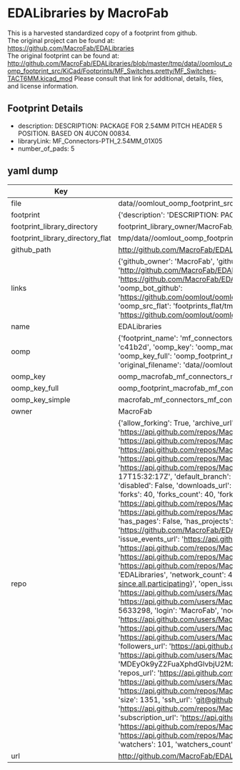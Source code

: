 # EDALibraries by MacroFab  
This is a harvested standardized copy of a footprint from github.  
The original project can be found at:  
https://github.com/MacroFab/EDALibraries  
The original footprint can be found at:
http://github.com/MacroFab/EDALibraries/blob/master/tmp/data//oomlout_oomp_footprint_src/KiCad/Footprints/MF_Switches.pretty/MF_Switches-TACT6MM.kicad_mod
Please consult that link for additional, details, files, and license information.  
## Footprint Details
* description: DESCRIPTION: PACKAGE FOR 2.54MM PITCH HEADER 5 POSITION. BASED ON 4UCON 00834.  
* libraryLink: MF_Connectors-PTH_2.54MM_01X05  
* number_of_pads: 5  
## yaml dump  
| Key | Value |  
| --- | --- |  
| file | data//oomlout_oomp_footprint_src/EDALibraries/KiCad/Footprints/MF_Connectors.pretty/MF_Connectors-PTH_2.54MM_01X05.kicad_mod |  
| footprint | {'description': 'DESCRIPTION: PACKAGE FOR 2.54MM PITCH HEADER 5 POSITION. BASED ON 4UCON 00834.', 'libraryLink': 'MF_Connectors-PTH_2.54MM_01X05', 'number_of_pads': 5} |  
| footprint_library_directory | footprint_library_owner/MacroFab_EDALibraries |  
| footprint_library_directory_flat | tmp/data//oomlout_oomp_footprint_src/footprints_flat/macrofab_mf_connectors_mf_connectors_pth_2_54mm_01x05/working |  
| github_path | http://github.com/MacroFab/EDALibraries/blob/master/tmp/data//oomlout_oomp_footprint_src/KiCad/Footprints/MF_Connectors.pretty/MF_Connectors-PTH_2.54MM_01X05.kicad_mod |  
| links | {'github_owner': 'MacroFab', 'github_repo_name': 'EDALibraries', 'github_src': 'http://github.com/MacroFab/EDALibraries/blob/master/tmp/data//oomlout_oomp_footprint_src/KiCad/Footprints/MF_Switches.pretty/MF_Switches-TACT6MM.kicad_mod', 'github_src_repo': 'https://github.com/MacroFab/EDALibraries', 'oomp_bot': 'tmp/data//oomlout_oomp_footprint_src/footprints/macrofab_mf_connectors_mf_connectors_pth_2_54mm_01x05/working', 'oomp_bot_github': 'https://github.com/oomlout/oomlout_oomp_footprint_bot/tree/main/tmp/data//oomlout_oomp_footprint_src/footprints/macrofab_mf_connectors_mf_connectors_pth_2_54mm_01x05/working', 'oomp_src_flat': 'footprints_flat/tmp/data//oomlout_oomp_footprint_src/footprints_flat/macrofab_mf_connectors_mf_connectors_pth_2_54mm_01x05/working', 'oomp_src_flat_github': 'https://github.com/oomlout/oomlout_oomp_footprint_src/tree/main/tmp/data//oomlout_oomp_footprint_src/footprints_flat/macrofab_mf_connectors_mf_connectors_pth_2_54mm_01x05/working'} |  
| name | EDALibraries |  
| oomp | {'footprint_name': 'mf_connectors_pth_2_54mm_01x05', 'library_name': 'mf_connectors', 'md5': 'c41b2d9ac3207ff777511f7cc8c1e3d7', 'md5_10': 'c41b2d9ac3', 'md5_5': 'c41b2', 'md5_6': 'c41b2d', 'oomp_key': 'oomp_macrofab_mf_connectors_mf_connectors_pth_2_54mm_01x05', 'oomp_key_extra': 'oomp_footprint_macrofab_mf_connectors_mf_connectors_pth_2_54mm_01x05', 'oomp_key_full': 'oomp_footprint_macrofab_mf_connectors_mf_connectors_pth_2_54mm_01x05_c41b2d', 'oomp_key_simple': 'macrofab_mf_connectors_mf_connectors_pth_2_54mm_01x05', 'original_filename': 'data//oomlout_oomp_footprint_src/EDALibraries/KiCad/Footprints/MF_Connectors.pretty/MF_Connectors-PTH_2.54MM_01X05.kicad_mod', 'owner_name': 'macrofab'} |  
| oomp_key | oomp_macrofab_mf_connectors_mf_connectors_pth_2_54mm_01x05 |  
| oomp_key_full | oomp_footprint_macrofab_mf_connectors_mf_connectors_pth_2_54mm_01x05 |  
| oomp_key_simple | macrofab_mf_connectors_mf_connectors_pth_2_54mm_01x05 |  
| owner | MacroFab |  
| repo | {'allow_forking': True, 'archive_url': 'https://api.github.com/repos/MacroFab/EDALibraries/{archive_format}{/ref}', 'archived': False, 'assignees_url': 'https://api.github.com/repos/MacroFab/EDALibraries/assignees{/user}', 'blobs_url': 'https://api.github.com/repos/MacroFab/EDALibraries/git/blobs{/sha}', 'branches_url': 'https://api.github.com/repos/MacroFab/EDALibraries/branches{/branch}', 'clone_url': 'https://github.com/MacroFab/EDALibraries.git', 'collaborators_url': 'https://api.github.com/repos/MacroFab/EDALibraries/collaborators{/collaborator}', 'comments_url': 'https://api.github.com/repos/MacroFab/EDALibraries/comments{/number}', 'commits_url': 'https://api.github.com/repos/MacroFab/EDALibraries/commits{/sha}', 'compare_url': 'https://api.github.com/repos/MacroFab/EDALibraries/compare/{base}...{head}', 'contents_url': 'https://api.github.com/repos/MacroFab/EDALibraries/contents/{+path}', 'contributors_url': 'https://api.github.com/repos/MacroFab/EDALibraries/contributors', 'created_at': '2014-12-17T15:32:17Z', 'default_branch': 'master', 'deployments_url': 'https://api.github.com/repos/MacroFab/EDALibraries/deployments', 'description': 'EDA Libraries for MacroFab House Parts', 'disabled': False, 'downloads_url': 'https://api.github.com/repos/MacroFab/EDALibraries/downloads', 'events_url': 'https://api.github.com/repos/MacroFab/EDALibraries/events', 'fork': False, 'forks': 40, 'forks_count': 40, 'forks_url': 'https://api.github.com/repos/MacroFab/EDALibraries/forks', 'full_name': 'MacroFab/EDALibraries', 'git_commits_url': 'https://api.github.com/repos/MacroFab/EDALibraries/git/commits{/sha}', 'git_refs_url': 'https://api.github.com/repos/MacroFab/EDALibraries/git/refs{/sha}', 'git_tags_url': 'https://api.github.com/repos/MacroFab/EDALibraries/git/tags{/sha}', 'git_url': 'git://github.com/MacroFab/EDALibraries.git', 'has_discussions': False, 'has_downloads': True, 'has_issues': True, 'has_pages': False, 'has_projects': True, 'has_wiki': True, 'homepage': '', 'hooks_url': 'https://api.github.com/repos/MacroFab/EDALibraries/hooks', 'html_url': 'https://github.com/MacroFab/EDALibraries', 'id': 28143114, 'is_template': False, 'issue_comment_url': 'https://api.github.com/repos/MacroFab/EDALibraries/issues/comments{/number}', 'issue_events_url': 'https://api.github.com/repos/MacroFab/EDALibraries/issues/events{/number}', 'issues_url': 'https://api.github.com/repos/MacroFab/EDALibraries/issues{/number}', 'keys_url': 'https://api.github.com/repos/MacroFab/EDALibraries/keys{/key_id}', 'labels_url': 'https://api.github.com/repos/MacroFab/EDALibraries/labels{/name}', 'language': None, 'languages_url': 'https://api.github.com/repos/MacroFab/EDALibraries/languages', 'license': {'key': 'other', 'name': 'Other', 'node_id': 'MDc6TGljZW5zZTA=', 'spdx_id': 'NOASSERTION', 'url': None}, 'merges_url': 'https://api.github.com/repos/MacroFab/EDALibraries/merges', 'milestones_url': 'https://api.github.com/repos/MacroFab/EDALibraries/milestones{/number}', 'mirror_url': None, 'name': 'EDALibraries', 'network_count': 40, 'node_id': 'MDEwOlJlcG9zaXRvcnkyODE0MzExNA==', 'notifications_url': 'https://api.github.com/repos/MacroFab/EDALibraries/notifications{?since,all,participating}', 'open_issues': 3, 'open_issues_count': 3, 'organization': {'avatar_url': 'https://avatars.githubusercontent.com/u/5633298?v=4', 'events_url': 'https://api.github.com/users/MacroFab/events{/privacy}', 'followers_url': 'https://api.github.com/users/MacroFab/followers', 'following_url': 'https://api.github.com/users/MacroFab/following{/other_user}', 'gists_url': 'https://api.github.com/users/MacroFab/gists{/gist_id}', 'gravatar_id': '', 'html_url': 'https://github.com/MacroFab', 'id': 5633298, 'login': 'MacroFab', 'node_id': 'MDEyOk9yZ2FuaXphdGlvbjU2MzMyOTg=', 'organizations_url': 'https://api.github.com/users/MacroFab/orgs', 'received_events_url': 'https://api.github.com/users/MacroFab/received_events', 'repos_url': 'https://api.github.com/users/MacroFab/repos', 'site_admin': False, 'starred_url': 'https://api.github.com/users/MacroFab/starred{/owner}{/repo}', 'subscriptions_url': 'https://api.github.com/users/MacroFab/subscriptions', 'type': 'Organization', 'url': 'https://api.github.com/users/MacroFab'}, 'owner': {'avatar_url': 'https://avatars.githubusercontent.com/u/5633298?v=4', 'events_url': 'https://api.github.com/users/MacroFab/events{/privacy}', 'followers_url': 'https://api.github.com/users/MacroFab/followers', 'following_url': 'https://api.github.com/users/MacroFab/following{/other_user}', 'gists_url': 'https://api.github.com/users/MacroFab/gists{/gist_id}', 'gravatar_id': '', 'html_url': 'https://github.com/MacroFab', 'id': 5633298, 'login': 'MacroFab', 'node_id': 'MDEyOk9yZ2FuaXphdGlvbjU2MzMyOTg=', 'organizations_url': 'https://api.github.com/users/MacroFab/orgs', 'received_events_url': 'https://api.github.com/users/MacroFab/received_events', 'repos_url': 'https://api.github.com/users/MacroFab/repos', 'site_admin': False, 'starred_url': 'https://api.github.com/users/MacroFab/starred{/owner}{/repo}', 'subscriptions_url': 'https://api.github.com/users/MacroFab/subscriptions', 'type': 'Organization', 'url': 'https://api.github.com/users/MacroFab'}, 'private': False, 'pulls_url': 'https://api.github.com/repos/MacroFab/EDALibraries/pulls{/number}', 'pushed_at': '2022-03-02T17:43:54Z', 'releases_url': 'https://api.github.com/repos/MacroFab/EDALibraries/releases{/id}', 'size': 1351, 'ssh_url': 'git@github.com:MacroFab/EDALibraries.git', 'stargazers_count': 101, 'stargazers_url': 'https://api.github.com/repos/MacroFab/EDALibraries/stargazers', 'statuses_url': 'https://api.github.com/repos/MacroFab/EDALibraries/statuses/{sha}', 'subscribers_count': 28, 'subscribers_url': 'https://api.github.com/repos/MacroFab/EDALibraries/subscribers', 'subscription_url': 'https://api.github.com/repos/MacroFab/EDALibraries/subscription', 'svn_url': 'https://github.com/MacroFab/EDALibraries', 'tags_url': 'https://api.github.com/repos/MacroFab/EDALibraries/tags', 'teams_url': 'https://api.github.com/repos/MacroFab/EDALibraries/teams', 'temp_clone_token': None, 'topics': [], 'trees_url': 'https://api.github.com/repos/MacroFab/EDALibraries/git/trees{/sha}', 'updated_at': '2023-05-24T14:24:40Z', 'url': 'https://api.github.com/repos/MacroFab/EDALibraries', 'visibility': 'public', 'watchers': 101, 'watchers_count': 101, 'web_commit_signoff_required': False} |  
| url | http://github.com/MacroFab/EDALibraries |  

